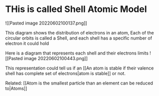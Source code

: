 
# THis is called  Shell  Atomic Model

![[Pasted image 20220602100137.png]]

This diagram shows the distribution of electrons in an atom, Each of the circular orbits is called a Shell, and each shell has a specific number of electron it could hold

Here is a diagram that represents each shell and their electrons limits
![[Pasted image 20220602100443.png]]

This representation could tell us if an [[An atom is stable if their valence shell has complete set of electrons|atom is stable]] or not.

Related: [[Atom is the smallest particle than an element can be reduced to|Atoms]]
